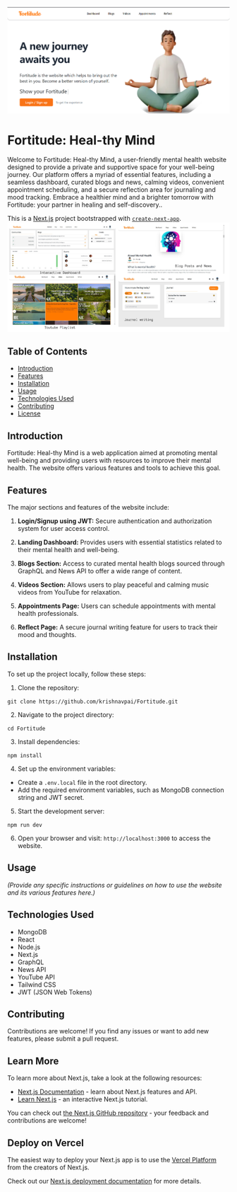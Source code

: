 ![Screenshots](https://github.com/krishnavpai/Fortitude/blob/main/assets/images/landing.png?raw=true)
# Fortitude: Heal-thy Mind

Welcome to Fortitude: Heal-thy Mind, a user-friendly mental health website designed to provide a private and supportive space for your well-being journey. Our platform offers a myriad of essential features, including a seamless dashboard, curated blogs and news, calming videos, convenient appointment scheduling, and a secure reflection area for journaling and mood tracking.  Embrace a healthier mind and a brighter tomorrow with Fortitude: your partner in healing and self-discovery.. 

This is a [Next.js](https://nextjs.org/) project bootstrapped with [`create-next-app`](https://github.com/vercel/next.js/tree/canary/packages/create-next-app).
![Screenshots](https://github.com/krishnavpai/Fortitude/blob/main/assets/images/Pages.jpg?raw=true)

## Table of Contents

- [Introduction](#introduction)
- [Features](#features)
- [Installation](#installation)
- [Usage](#usage)
- [Technologies Used](#technologies-used)
- [Contributing](#contributing)
- [License](#license)

## Introduction

Fortitude: Heal-thy Mind is a web application aimed at promoting mental well-being and providing users with resources to improve their mental health. The website offers various features and tools to achieve this goal.

## Features

The major sections and features of the website include:

1. **Login/Signup using JWT:** Secure authentication and authorization system for user access control.

2. **Landing Dashboard:** Provides users with essential statistics related to their mental health and well-being.

3. **Blogs Section:** Access to curated mental health blogs sourced through GraphQL and News API to offer a wide range of content.

4. **Videos Section:** Allows users to play peaceful and calming music videos from YouTube for relaxation.

5. **Appointments Page:** Users can schedule appointments with mental health professionals.

6. **Reflect Page:** A secure journal writing feature for users to track their mood and thoughts.

## Installation

To set up the project locally, follow these steps:

1. Clone the repository: 
```
git clone https://github.com/krishnavpai/Fortitude.git
```

2. Navigate to the project directory:
```
cd Fortitude
``` 
3. Install dependencies:
```
npm install
```
4. Set up the environment variables:
- Create a `.env.local` file in the root directory.
- Add the required environment variables, such as MongoDB connection string and JWT secret.

5. Start the development server:
```
npm run dev
```


6. Open your browser and visit: `http://localhost:3000` to access the website.

## Usage

_(Provide any specific instructions or guidelines on how to use the website and its various features here.)_

## Technologies Used

- MongoDB
- React
- Node.js
- Next.js
- GraphQL
- News API
- YouTube API
- Tailwind CSS
- JWT (JSON Web Tokens)

## Contributing

Contributions are welcome! If you find any issues or want to add new features, please submit a pull request.



## Learn More

To learn more about Next.js, take a look at the following resources:

- [Next.js Documentation](https://nextjs.org/docs) - learn about Next.js features and API.
- [Learn Next.js](https://nextjs.org/learn) - an interactive Next.js tutorial.

You can check out [the Next.js GitHub repository](https://github.com/vercel/next.js/) - your feedback and contributions are welcome!

## Deploy on Vercel

The easiest way to deploy your Next.js app is to use the [Vercel Platform](https://vercel.com/new?utm_medium=default-template&filter=next.js&utm_source=create-next-app&utm_campaign=create-next-app-readme) from the creators of Next.js.

Check out our [Next.js deployment documentation](https://nextjs.org/docs/deployment) for more details.
